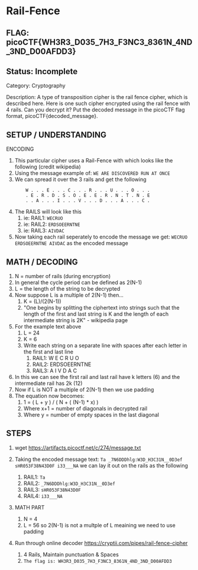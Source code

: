 # Rail-Fence

## FLAG: picoCTF{WH3R3_D035_7H3_F3NC3_8361N_4ND_3ND_D00AFDD3}

## Status: Incomplete

Category: Cryptography

Description: A type of transposition cipher is the rail fence cipher, which is described here. Here is one such cipher encrypted using the rail fence with 4 rails. Can you decrypt it? Put the decoded message in the picoCTF flag format, picoCTF{decoded_message}.

## SETUP / UNDERSTANDING

ENCODING
1. This particular cipher uses a Rail-Fence with which looks like the following (credit wikipedia)
2. Using the message example of: `WE ARE DISCOVERED RUN AT ONCE`
3. We can spread it over the 3 rails and get the following
    ```text
        W . . . E . . . C . . . R . . . U . . . O . . . 
        . E . R . D . S . O . E . E . R . N . T . N . E 
        . . A . . . I . . . V . . . D . . . A . . . C . 
    ```  
4. The RAILS will look like this
    1. ie: RAIL1: `WECRUO`
    2. ie: RAIL2: `ERDSOEERNTNE`
    3. ie: RAIL3: `AIVDAC`
5. Now taking each rail seperately to encode the message we get: `WECRUO ERDSOEERNTNE AIVDAC` as the encoded message

## MATH / DECODING

1. N = number of rails (during encryption)
2. In general the cycle period can be defined as 2(N-1)
3. L = the length of the string to be decrypted
4. Now suppose L is a multiple of 2(N-1) then...
   1. K = (L)/(2(N-1))
   2. "One begins by splitting the ciphertext into strings such that the length of the first and last string is K and the length of each intermediate string is 2K" - wikipedia page
5. For the example text above
   1. L = 24
   2. K = 6
   3. Write each string on a separate line with spaces after each letter in the first and last line
      1. RAIL1: W E C R U O
      2. RAIL2: ERDSOEERNTNE
      3. RAIL3: A I V D A C
6. In this we can see the first rail and last rail have k letters (6) and the intermediate rail has 2k (12)
7. Now if L is NOT a multiple of 2(N-1) then we use padding
8. The equation now becomes:
   1. 1 = ( L + y ) / ( N + ( (N-1) * x) )
   2. Where x+1 = number of diagonals in decrypted rail
   3. Where y = number of empty spaces in the last diagonal


## STEPS

1. wget <https://artifacts.picoctf.net/c/274/message.txt>
2. Taking the encoded message text: `Ta _7N6DDDhlg:W3D_H3C31N__0D3ef sHR053F38N43D0F i33___NA` we can lay it out on the rails as the following
   1. RAIL1: `Ta`
   2. RAIL2: `_7N6DDDhlg:W3D_H3C31N__0D3ef`
   3. RAIL3: `sHR053F38N43D0F`
   4. RAIL4: `i33___NA`
3. MATH PART
   1. N = 4
   2. L = 56 so 2(N-1) is not a multple of L meaining we need to use padding




4. Run through online decoder <https://cryptii.com/pipes/rail-fence-cipher>
   1. 4 Rails, Maintain punctuation & Spaces
   2. `The flag is: WH3R3_D035_7H3_F3NC3_8361N_4ND_3ND_D00AFDD3`
